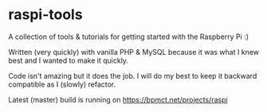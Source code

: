 # raspi-tools
A collection of tools &amp; tutorials for getting started with the Raspberry Pi :)

Written (very quickly) with vanilla PHP & MySQL because it was what I knew best and I wanted to make it quickly.

Code isn't amazing but it does the job. I will do my best to keep it backward compatible as I (slowly) refactor.

Latest (master) build is running on https://bpmct.net/projects/raspi
